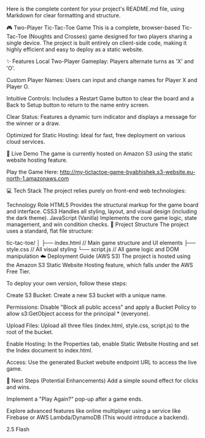 Here is the complete content for your project's README.md file, using Markdown for clear formatting and structure.

🎮 Two-Player Tic-Tac-Toe Game
This is a complete, browser-based Tic-Tac-Toe (Noughts and Crosses) game designed for two players sharing a single device. The project is built entirely on client-side code, making it highly efficient and easy to deploy as a static website.

✨ Features
Local Two-Player Gameplay: Players alternate turns as 'X' and 'O'.

Custom Player Names: Users can input and change names for Player X and Player O.

Intuitive Controls: Includes a Restart Game button to clear the board and a Back to Setup button to return to the name entry screen.

Clear Status: Features a dynamic turn indicator and displays a message for the winner or a draw.

Optimized for Static Hosting: Ideal for fast, free deployment on various cloud services.

🚀 Live Demo
The game is currently hosted on Amazon S3 using the static website hosting feature.

Play the Game Here:
http://my-tictactoe-game-byabhishek.s3-website.eu-north-1.amazonaws.com

💻 Tech Stack
The project relies purely on front-end web technologies:

Technology	Role
HTML5	Provides the structural markup for the game board and interface.
CSS3	Handles all styling, layout, and visual design (including the dark theme).
JavaScript (Vanilla)	Implements the core game logic, state management, and win condition checks.
📂 Project Structure
The project uses a standard, flat file structure:

tic-tac-toe/
│
├── index.html   // Main game structure and UI elements
├── style.css    // All visual styling
└── script.js    // All game logic and DOM manipulation
☁️ Deployment Guide (AWS S3)
The project is hosted using the Amazon S3 Static Website Hosting feature, which falls under the AWS Free Tier.

To deploy your own version, follow these steps:

Create S3 Bucket: Create a new S3 bucket with a unique name.

Permissions: Disable "Block all public access" and apply a Bucket Policy to allow s3:GetObject access for the principal * (everyone).

Upload Files: Upload all three files (index.html, style.css, script.js) to the root of the bucket.

Enable Hosting: In the Properties tab, enable Static Website Hosting and set the Index document to index.html.

Access: Use the generated Bucket website endpoint URL to access the live game.

📝 Next Steps (Potential Enhancements)
Add a simple sound effect for clicks and wins.

Implement a "Play Again?" pop-up after a game ends.

Explore advanced features like online multiplayer using a service like Firebase or AWS Lambda/DynamoDB (This would introduce a backend).







2.5 Flash

